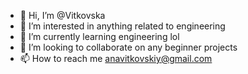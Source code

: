 - 👋 Hi, I’m @Vitkovska
- 👀 I’m interested in anything related to engineering
- 🌱 I’m currently learning engineering lol
- 💞️ I’m looking to collaborate on any beginner projects
- 📫 How to reach me anavitkovskiy@gmail.com

<!---
Vitkovska/Vitkovska is a ✨ special ✨ repository because its `README.md` (this file) appears on your GitHub profile.
You can click the Preview link to take a look at your changes.
--->
